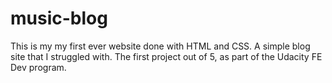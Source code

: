 # music-blog
This is my my first ever website done with HTML and CSS. A simple blog site that I struggled with. 
The first project out of 5, as part of the Udacity FE Dev program.
